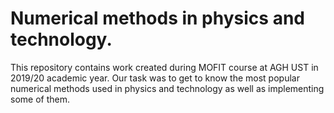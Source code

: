 # Numerical methods in physics and technology. 
This repository contains work created during MOFIT course at AGH UST in 2019/20 academic year. 
Our task was to get to know the most popular numerical methods used in physics and technology as well as implementing some of them.
